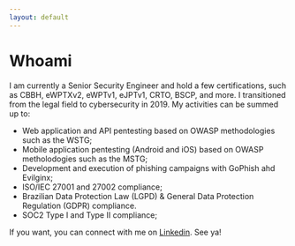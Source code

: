 ```yaml
---
layout: default
---
```


# Whoami

<p>I am currently a Senior Security Engineer and hold a few certifications, such as CBBH, eWPTXv2, eWPTv1, eJPTv1, CRTO, BSCP, and more. I transitioned from the legal field to cybersecurity in 2019. My activities can be summed up to:</p>
<ul>
    <li>Web application and API pentesting based on OWASP methodologies such as the WSTG;</li>
    <li>Mobile application pentesting (Android and iOS) based on OWASP metholodogies such as the MSTG;</li>
    <li>Development and execution of phishing campaigns with GoPhish ahd Evilginx;</li>
    <li>ISO/IEC 27001 and 27002 compliance;</li>
    <li>Brazilian Data Protection Law (LGPD) & General Data Protection Regulation (GDPR) compliance.</li>
    <li>SOC2 Type I and Type II compliance;</li>
</ul>
<p>If you want, you can connect with me on <a href="https://linkedin.com/in/julio-cfa">Linkedin</a>. See ya!</p>
